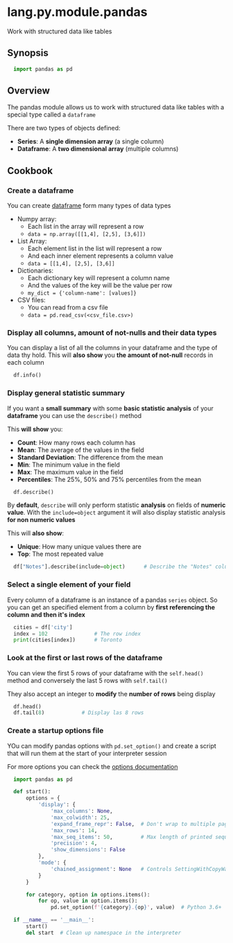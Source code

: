 # lang.py.module.pandas

Work with structured data like tables

## Synopsis

```py
  import pandas as pd
```

## Overview

The pandas module allows us to work with structured data like tables with a
special type called a `dataframe`

There are two types of objects defined:

- **Series**: A **single dimension array** (a single column)
- **Dataframe**: A **two dimensional array** (multiple columns)

## Cookbook

### Create a dataframe

You can create [dataframe](./5t4z.md) form many types of data types

- Numpy array:
  - Each list in the array will represent a row
  - `data = np.array([[1,4], [2,5], [3,6]])`
- List Array:
  - Each element list in the list will represent a row
  - And each inner element represents a column value
  - `data = [[1,4], [2,5], [3,6]]`
- Dictionaries:
  - Each dictionary key will represent a column name
  - And the values of the key will be the value per row
  - `my_dict = {'column-name': [values]}`
- CSV files:
  - You can read from a csv file
  - `data = pd.read_csv(<csv_file.csv>)`

### Display all columns, amount of not-nulls and their data types

You can display a list of all the columns in your dataframe and the type of
data thy hold. This will **also show** you **the amount of not-null** records in
each column

```py
  df.info()
```

### Display general statistic summary

If you want a **small summary** with some **basic statistic analysis** of your
**dataframe** you can use the `describe()` method

This **will show** you:

- **Count**: How many rows each column has
- **Mean**: The average of the values in the field
- **Standard Deviation**: The difference from the mean
- **Min**: The minimum value in the field
- **Max**: The maximum value in the field
- **Percentiles**: The 25%, 50% and 75% percentiles from the mean

```py
  df.describe()
```

By **default**, `describe` will only perform statistic **analysis** on fields
of **numeric value**. With the `include=object` argument it will also display
statistic analysis **for non numeric values**

This will **also show**:

- **Unique**: How many unique values there are
- **Top**: The most repeated value

```py
  df["Notes"].describe(include=object)      # Describe the "Notes" column
```

### Select a single element of your field

Every column of a dataframe is an instance of a pandas `series` object. So you
can get an specified element from a column by **first referencing the column and
then it's index**

```py
  cities = df['city']
  index = 102               # The row index
  print(cities[index])      # Toronto
```

### Look at the first or last rows of the dataframe

You can view the first 5 rows of your dataframe with the `self.head()` method
and conversely the last 5 rows with `self.tail()`

They also accept an integer to **modify** the **number of rows** being display

```py
  df.head()
  df.tail(8)            # Display las 8 rows
```

### Create a startup options file

YOu can modify pandas options with `pd.set_option()` and create a script that
will run them at the start of your interpreter session

For more options you can check the [options
documentation](https://pandas.pydata.org/pandas-docs/stable/user_guide/options.html)

```py
  import pandas as pd

  def start():
      options = {
          'display': {
              'max_columns': None,
              'max_colwidth': 25,
              'expand_frame_repr': False,  # Don't wrap to multiple pages
              'max_rows': 14,
              'max_seq_items': 50,         # Max length of printed sequence
              'precision': 4,
              'show_dimensions': False
          },
          'mode': {
              'chained_assignment': None   # Controls SettingWithCopyWarning
          }
      }

      for category, option in options.items():
          for op, value in option.items():
              pd.set_option(f'{category}.{op}', value)  # Python 3.6+

  if __name__ == '__main__':
      start()
      del start  # Clean up namespace in the interpreter
```
